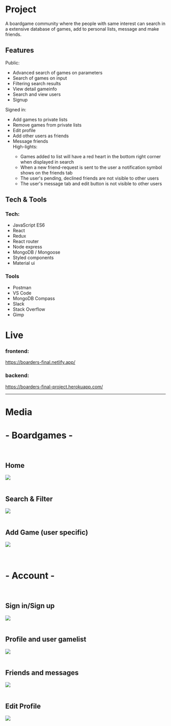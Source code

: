 # Project
A boardgame community where the people with same interest can search in a extensive database of games, add to personal lists, message and make friends.

## Features

Public:
<ul>
    <li>Advanced search of games on parameters</li>
    <li>Search of games on input</li>
    <li>Filtering search results</li>
    <li>View detail gameinfo</li>
    <li>Search and view users</li>
    <li>Signup</li>
</ul>

Signed in:
<ul>
    <li>Add games to private lists</li>
    <li>Remove games from private lists</li>
    <li>Edit profile</li>
    <li>Add other users as friends</li>
    <li>Message friends</li>
    High-lights: 
<ul>
    <li>Games added to list will have a red heart in the bottom right corner when displayed in search</li>
    <li>When a new friend-request is sent to the user a notification symbol shows on the friends tab</li>
    <li>The user's pending, declined friends are not visible to other users</li>
    <li>The user's message tab and edit button is not visible to other users</li>
</ul>
</ul>

## Tech & Tools

### Tech: 
<ul>
    <li>JavaScript ES6</li>
    <li>React</li>
    <li>Redux</li>
    <li>React router</li>
    <li>Node express</li>
    <li>MongoDB / Mongoose</li>
    <li>Styled components</li>
    <li>Material ui</li>
</ul>

### Tools
<ul>
    <li>Postman</li>
    <li>VS Code</li>
    <li>MongoDB Compass</li>
    <li>Slack</li>
    <li>Stack Overflow</li>
    <li>Gimp</li>
</ul>

# Live

### frontend:
https://boarders-final.netlify.app/

### backend:
https://boarders-final-project.herokuapp.com/

<hr />


# Media

# - Boardgames -

<div>
  <br>
    <div>
        <h2>Home</h2>
        <img src="./Frontend/src/assets/Screenshots/homescreen.png" />
    </div>
      <br>
      <div>
        <h2>Search & Filter</h2>
        <img src="./Frontend/src/assets/Screenshots/searchandfilter.png" />
    </div>
    <br>
        <div>
        <h2>Add Game (user specific)</h2>
        <img src="./Frontend/src/assets/Screenshots/addgame.png" />
    </div>
</div>
<br>
<br>

# - Account - 

<div>
  <br>
    <div>
        <h2>Sign in/Sign up</h2>
        <img src="./Frontend/src/assets/Screenshots/signupin.png" />
    </div>
      <br>
      <div>
        <h2>Profile and user gamelist</h2>
        <img src="./Frontend/src/assets/Screenshots/profileandgames.png" />
    </div>
      <br>
   <div>
        <h2>Friends and messages</h2>
        <img src="./Frontend/src/assets/Screenshots/friendsandmessages.png" />
    </div>
    <br>
        <div>
        <h2>Edit Profile</h2>
        <img src="./Frontend/src/assets/Screenshots/editprofile.png" />
    </div>
      <br>
</div>



